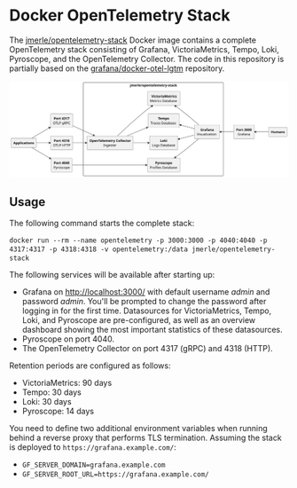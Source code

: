 # Docker OpenTelemetry Stack

The [jmerle/opentelemetry-stack](https://hub.docker.com/r/jmerle/opentelemetry-stack) Docker image contains a complete OpenTelemetry stack consisting of Grafana, VictoriaMetrics, Tempo, Loki, Pyroscope, and the OpenTelemetry Collector. The code in this repository is partially based on the [grafana/docker-otel-lgtm](https://github.com/grafana/docker-otel-lgtm) repository.

![](./media/overview.svg)

## Usage

The following command starts the complete stack:
```
docker run --rm --name opentelemetry -p 3000:3000 -p 4040:4040 -p 4317:4317 -p 4318:4318 -v opentelemetry:/data jmerle/opentelemetry-stack
```

The following services will be available after starting up:
- Grafana on [http://localhost:3000/](http://localhost:3000/) with default username _admin_ and password _admin_. You'll be prompted to change the password after logging in for the first time. Datasources for VictoriaMetrics, Tempo, Loki, and Pyroscope are pre-configured, as well as an overview dashboard showing the most important statistics of these datasources.
- Pyroscope on port 4040.
- The OpenTelemetry Collector on port 4317 (gRPC) and 4318 (HTTP).

Retention periods are configured as follows:
- VictoriaMetrics: 90 days
- Tempo: 30 days
- Loki: 30 days
- Pyroscope: 14 days

You need to define two additional environment variables when running behind a reverse proxy that performs TLS termination. Assuming the stack is deployed to `https://grafana.example.com/`:
- `GF_SERVER_DOMAIN=grafana.example.com`
- `GF_SERVER_ROOT_URL=https://grafana.example.com/`
